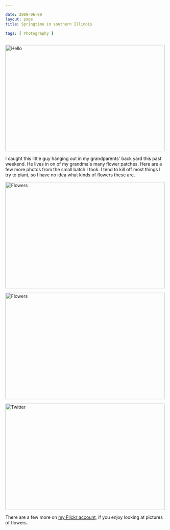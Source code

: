 ```yaml
--- 

date: 2009-06-09
layout: page
title: Springtime in southern Illinois

tags: [ Photography ]
---
```

<p><a href="http://www.flickr.com/photos/rockchalk/3605788582/" title="Hello by ruralocity, on Flickr"><img src="https://farm4.static.flickr.com/3339/3605788582_b052ba49d1.jpg" width="500" height="333" alt="Hello" /></a>
</p>
<p>I caught this little guy hanging out in my grandparents' back yard this past weekend. He lives in on of my grandma's many flower patches. Here are a few more photos from the small batch I took. I tend to kill off most things I try to plant, so I have no idea what kinds of flowers these are.
</p>
<p><a href="http://www.flickr.com/photos/rockchalk/3605798770/" title="Flowers by ruralocity, on Flickr"><img src="http://farm3.static.flickr.com/2452/3605798770_b0fd8f72c2.jpg" width="500" height="333" alt="Flowers" /></a>
</p>
<p><a href="http://www.flickr.com/photos/rockchalk/3604975899/" title="Flowers by ruralocity, on Flickr"><img src="https://farm4.static.flickr.com/3390/3604975899_22569a2b7d.jpg" width="500" height="333" alt="Flowers" /></a>
</p>
<p><a href="http://www.flickr.com/photos/rockchalk/3605786908/" title="Twitter by ruralocity, on Flickr"><img src="https://farm4.static.flickr.com/3355/3605786908_a266fe587b.jpg" width="500" height="333" alt="Twitter" /></a>
</p>
<p>There are a few more on <a href="http://www.flickr.com/photos/rockchalk/tags/20090606/">my Flickr account</a>, if you enjoy looking at pictures of flowers.
</p>